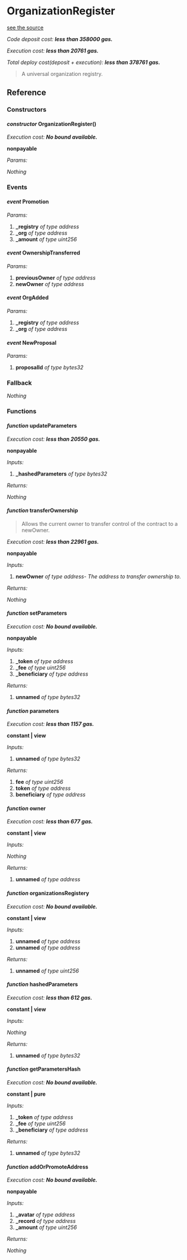 # OrganizationRegister
[see the source](https://github.com/daostack/daostack/tree/master/contracts/universalSchemes/OrganizationRegister.sol)

*Code deposit cost: **less than 358000 gas.***

*Execution cost: **less than 20761 gas.***

*Total deploy cost(deposit + execution): **less than 378761 gas.***

> A universal organization registry.


## Reference
### Constructors
#### *constructor* OrganizationRegister()

*Execution cost: **No bound available.***

**nonpayable**

*Params:*

*Nothing*


### Events
#### *event* Promotion
*Params:*

1. **_registry** *of type address*
2. **_org** *of type address*
3. **_amount** *of type uint256*


#### *event* OwnershipTransferred
*Params:*

1. **previousOwner** *of type address*
2. **newOwner** *of type address*


#### *event* OrgAdded
*Params:*

1. **_registry** *of type address*
2. **_org** *of type address*


#### *event* NewProposal
*Params:*

1. **proposalId** *of type bytes32*


### Fallback
*Nothing*
### Functions
#### *function* updateParameters

*Execution cost: **less than 20550 gas.***

**nonpayable**

*Inputs:*

1. **_hashedParameters** *of type bytes32*

*Returns:*

*Nothing*


#### *function* transferOwnership
> Allows the current owner to transfer control of the contract to a newOwner.

*Execution cost: **less than 22961 gas.***

**nonpayable**

*Inputs:*

1. **newOwner** *of type address- The address to transfer ownership to.*

*Returns:*

*Nothing*


#### *function* setParameters

*Execution cost: **No bound available.***

**nonpayable**

*Inputs:*

1. **_token** *of type address*
2. **_fee** *of type uint256*
3. **_beneficiary** *of type address*

*Returns:*

1. **unnamed** *of type bytes32*


#### *function* parameters

*Execution cost: **less than 1157 gas.***

**constant | view**

*Inputs:*

1. **unnamed** *of type bytes32*

*Returns:*

1. **fee** *of type uint256*
2. **token** *of type address*
3. **beneficiary** *of type address*


#### *function* owner

*Execution cost: **less than 677 gas.***

**constant | view**

*Inputs:*

*Nothing*

*Returns:*

1. **unnamed** *of type address*


#### *function* organizationsRegistery

*Execution cost: **No bound available.***

**constant | view**

*Inputs:*

1. **unnamed** *of type address*
2. **unnamed** *of type address*

*Returns:*

1. **unnamed** *of type uint256*


#### *function* hashedParameters

*Execution cost: **less than 612 gas.***

**constant | view**

*Inputs:*

*Nothing*

*Returns:*

1. **unnamed** *of type bytes32*


#### *function* getParametersHash

*Execution cost: **No bound available.***

**constant | pure**

*Inputs:*

1. **_token** *of type address*
2. **_fee** *of type uint256*
3. **_beneficiary** *of type address*

*Returns:*

1. **unnamed** *of type bytes32*


#### *function* addOrPromoteAddress

*Execution cost: **No bound available.***

**nonpayable**

*Inputs:*

1. **_avatar** *of type address*
2. **_record** *of type address*
3. **_amount** *of type uint256*

*Returns:*

*Nothing*


